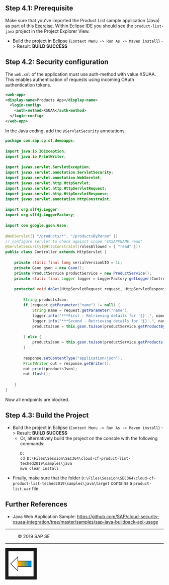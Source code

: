 
## Step 4.1: Prerequisite
Make sure that you've imported the Product List sample application (Java) as part of this [Exercise](/docs/02_clone/README.md).
Within Eclipse IDE you should see the `product-list-java` project in the Project Explorer View.

* Build the project in Eclipse (`Context Menu -> Run As -> Maven install`) -> Result: **BUILD SUCCESS**

## Step 4.2: Security configuration

The `web.xml` of the application must use auth-method with value XSUAA. This enables authentication of requests using incoming OAuth authentication tokens.

```xml
<web-app>
<display-name>Products App</display-name>
  <login-config> 
    <auth-method>XSUAA</auth-method>
  </login-config> 
</web-app> 
```

In the Java coding, add the `@ServletSecurity` annotations:
```java
package com.sap.cp.cf.demoapps;

import java.io.IOException;
import java.io.PrintWriter;

import javax.servlet.ServletException;
import javax.servlet.annotation.ServletSecurity;
import javax.servlet.annotation.WebServlet;
import javax.servlet.http.HttpServlet;
import javax.servlet.http.HttpServletRequest;
import javax.servlet.http.HttpServletResponse;
import javax.servlet.annotation.HttpConstraint;

import org.slf4j.Logger;
import org.slf4j.LoggerFactory;

import com.google.gson.Gson;

@WebServlet({ "/products/*", "/productsByParam" })
// configure servlet to check against scope "$XSAPPNAME.read"
@ServletSecurity(@HttpConstraint(rolesAllowed = { "read" }))
public class Controller extends HttpServlet {

	private static final long serialVersionUID = 1L;
	private Gson gson = new Gson();
	private ProductService productService = new ProductService();
	private static final Logger logger = LoggerFactory.getLogger(Controller.class);

	protected void doGet(HttpServletRequest request, HttpServletResponse response) throws ServletException, IOException {

		String productsJson;
		if (request.getParameter("name") != null) {
			String name = request.getParameter("name");
			logger.info("***First - Retrieving details for '{}'.", name);
			logger.info("***Second - Retrieving details for '{}'.", name);
			productsJson = this.gson.toJson(productService.getProductByName(name));

		} else {
			productsJson = this.gson.toJson(productService.getProducts());
		}

		response.setContentType("application/json");
		PrintWriter out = response.getWriter();
		out.print(productsJson);
		out.flush();

	}
}
```

Now all endpoints are blocked.


## Step 4.3: Build the Project
* Build the project in Eclipse (`Context Menu -> Run As -> Maven install`) -> Result: **BUILD SUCCESS**
  * Or, alternatively build the project on the console with the following commands:
    ```
    D:
    cd D:\Files\Session\SEC364\cloud-cf-product-list-teched2019\samples\java
    mvn clean install
    ```
* Finally, make sure that the folder `D:\Files\Session\SEC364\cloud-cf-product-list-teched2019\samples\java\target` contains a `product-list.war` file. 

## Further References
- Java Web Application Sample: https://github.com/SAP/cloud-security-xsuaa-integration/tree/master/samples/sap-java-buildpack-api-usage

***
<dl>
  <dd>
  <div class="footer">&copy; 2019 SAP SE</div>
  </dd>
</dl>
<hr>
<a href="/docs/09_secure/README.md#step-5-deploy-approuter-and-application-to-cloud-foundry">
  <img src="/docs/img/arrow_left.png" height="80" border="10" align="left" alt="Continue Exercise" title="Continue Exercise: Secure application">
</a>
